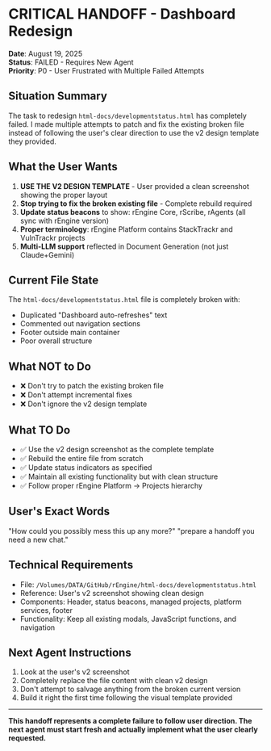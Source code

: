 # CRITICAL HANDOFF - Dashboard Redesign

**Date**: August 19, 2025  
**Status**: FAILED - Requires New Agent  
**Priority**: P0 - User Frustrated with Multiple Failed Attempts  

## Situation Summary

The task to redesign `html-docs/developmentstatus.html` has completely failed. I made multiple attempts to patch and fix the existing broken file instead of following the user's clear direction to use the v2 design template they provided.

## What the User Wants

1. **USE THE V2 DESIGN TEMPLATE** - User provided a clean screenshot showing the proper layout
2. **Stop trying to fix the broken existing file** - Complete rebuild required
3. **Update status beacons** to show: rEngine Core, rScribe, rAgents (all sync with rEngine version)
4. **Proper terminology**: rEngine Platform contains StackTrackr and VulnTrackr projects
5. **Multi-LLM support** reflected in Document Generation (not just Claude+Gemini)

## Current File State

The `html-docs/developmentstatus.html` file is completely broken with:

- Duplicated "Dashboard auto-refreshes" text
- Commented out navigation sections
- Footer outside main container
- Poor overall structure

## What NOT to Do

- ❌ Don't try to patch the existing broken file
- ❌ Don't attempt incremental fixes
- ❌ Don't ignore the v2 design template

## What TO Do

- ✅ Use the v2 design screenshot as the complete template
- ✅ Rebuild the entire file from scratch
- ✅ Update status indicators as specified
- ✅ Maintain all existing functionality but with clean structure
- ✅ Follow proper rEngine Platform → Projects hierarchy

## User's Exact Words

"How could you possibly mess this up any more?"
"prepare a handoff you need a new chat."

## Technical Requirements

- File: `/Volumes/DATA/GitHub/rEngine/html-docs/developmentstatus.html`
- Reference: User's v2 screenshot showing clean design
- Components: Header, status beacons, managed projects, platform services, footer
- Functionality: Keep all existing modals, JavaScript functions, and navigation

## Next Agent Instructions

1. Look at the user's v2 screenshot
2. Completely replace the file content with clean v2 design
3. Don't attempt to salvage anything from the broken current version
4. Build it right the first time following the visual template provided

---

**This handoff represents a complete failure to follow user direction. The next agent must start fresh and actually implement what the user clearly requested.**

